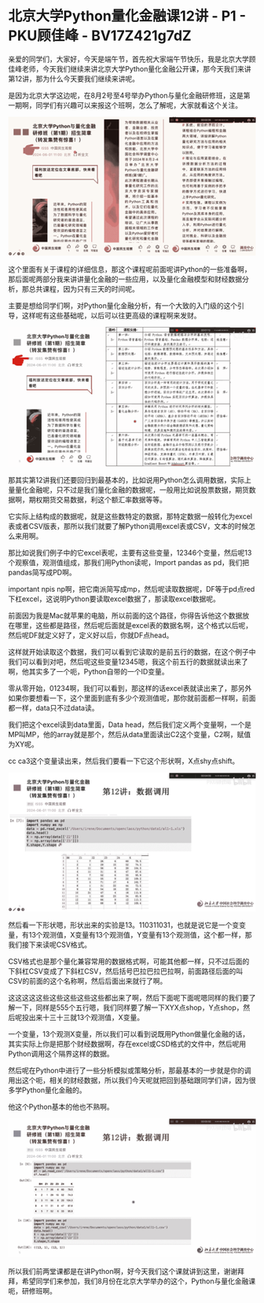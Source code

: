 # 北京大学Python量化金融课12讲 - P1 - PKU顾佳峰 - BV17Z421g7dZ

亲爱的同学们，大家好，今天是端午节，首先祝大家端午节快乐，我是北京大学顾佳峰老师，今天我们继续来讲北京大学Python量化金融公开课，那今天我们来讲第12讲，那为什么今天要我们继续来讲呢。

是因为北京大学这边呢，在8月2号至4号举办Python与量化金融研修班，这是第一期啊，同学们有兴趣可以来报这个班啊，怎么了解呢，大家就看这个关注。



![](img/56e471583ed6ea1b68d01b06c9e0b2fb_1.png)

这个里面有关于课程的详细信息，那这个课程呢前面呢讲Python的一些准备啊，那后面呢两部分我来讲讲量化金融的一些应用，以及量化金融模型和财经数据分析，那总共课程，因为只有三天的时间呢。

主要是想给同学们啊，对Python量化金融分析，有一个大致的入门级的这个引导，这样呢有这些基础呢，以后可以往更高级的课程啊来发财。



![](img/56e471583ed6ea1b68d01b06c9e0b2fb_3.png)

那其实第12讲我们还要回归到最基本的，比如说用Python怎么调用数据，实际上量量化金融呢，只不过是我们量化金融的数据呢，一般用比如说股票数据，期货数据啊，期权期货交易数据，利这个额汇率数据等等。

它实际上结构成的数据呢，就是这些数特定的数据，那特定数据一般转化为excel表或者CSV版表，那所以我们就要了解Python调用excel表或CSV，文本的时候怎么来用啊。

那比如说我们例子中的它excel表呢，主要有这些变量，12346个变量，然后呢13个观察值，观测值组成，那我们用Python读呢，Import pandas as pd，我们把pandas简写成PD啊。

important npis np啊，把它南派简写成mp，然后呢读取数据呢，DF等于pd点red下杠excel，这说明Python要读取excel数据了，那读取excel数据呢。

前面因为我是Mac就苹果的电脑，所以前面的这个路径，你得告诉他这个数据放在哪里，这些都是路径，然后呢后面就是excel表的数据名啊，这个格式以后呢，然后呢DF就定义好了，定义好以后，你就DF点head。

这样就开始读取这个数据，我们可以看到它读取的是前五行的数据，在这个例子中我们可以看到对吧，然后呢这些变量12345嗯，我这个前五行的数据就读出来了啊，他其实多了一个呃，Python自带的一个ID变量。

零从零开始，01234啊，我们可以看到，那这样的话excel表就读出来了，那另外如果你要想看一下，这个里面到底有多少个观测值呢，那你就前面都一样啊，前面都一样，data只不过data读。

我们把这个excel读到data里面，Data head，然后我们定义两个变量啊，一个是MP叫MP，他的array就是那个，然后从data里面读出C2这个变量，C2啊，赋值为XY呢。

cc ca3这个变量读出来，然后我们要看一下它这个形状啊，X点shy点shift。

![](img/56e471583ed6ea1b68d01b06c9e0b2fb_5.png)

然后看一下形状嗯，形状出来的实验是13。110311031，也就是说它是一个变变量，有13个观测值，X变量有13个观测值，Y变量有13个观测值，这个都一样，那我们接下来读呢CSV格式。

CSV格式也是那个量化兼容常用的数据格式啊，可能其他都一样，只不过后面的下斜杠CSV变成了下斜杠CSV，然后括号巴拉巴拉巴拉啊，前面路径后面的叫CSV的前面的这个名称啊，然后后面出来就行了啊。

这这这这这些这些这些这些这些都出来了啊，然后下面呢下面呢嗯同样的我们要了解一下，同样是555个五行嗯，我们同样要了解一下XYX点shop，Y点shop，然后呢投出来十三十三就13个观测值，X变量。

一个变量，13个观测X变量，所以我们可以看到说既用Python做量化金融的话，其实实际上你是把那个财经数据啊，存在excel或CSD格式的文件中，然后呢用Python调用这个隔界这样的数据。

然后呢在Python中进行了一些分析模拟或策略分析，那最基本的一步就是你的调用出这个呃，相关的财经数据，所以我们今天呢就把回到基础跟同学们讲，因为很多学Python量化金融的。

他这个Python基本的他也不熟啊。

![](img/56e471583ed6ea1b68d01b06c9e0b2fb_7.png)

所以我们前两堂课都是在讲Python啊，好今天我们这个课就讲到这里，谢谢拜拜，希望同学们来参加，我们8月份在北京大学举办的这个，Python与量化金融课呃，研修班啊。

